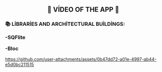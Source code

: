 

<h2 align="center">

🚀 VİDEO OF THE APP 🚀

</h2>

<h3 align="left">

📚 LİBRARİES AND ARCHİTECTURAL BUİLDİNGS:

-SQFlite

-Bloc

</h3>






https://github.com/user-attachments/assets/0b47dd72-a01e-4997-ab44-e5d0bc211515






